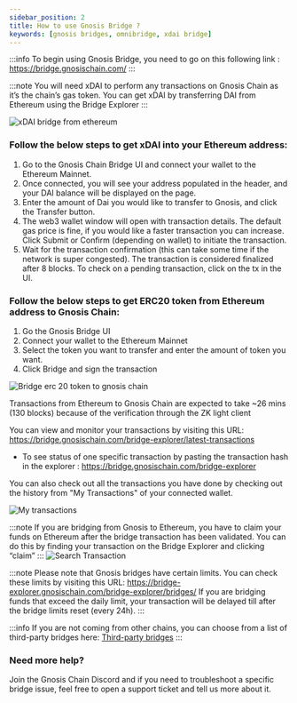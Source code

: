 ```yaml
---
sidebar_position: 2
title: How to use Gnosis Bridge ?
keywords: [gnosis bridges, omnibridge, xdai bridge]
---
```

:::info
To begin using Gnosis Bridge, you need to go on this following link : https://bridge.gnosischain.com/
:::

:::note
You will need xDAI to perform any transactions on Gnosis Chain as it’s the chain’s gas token. You can get xDAI by transferring DAI from Ethereum using the Bridge Explorer
:::

![xDAI bridge from ethereum](../../static/img/bridges/bridge-xdai-new.png)

### Follow the below steps to get xDAI into your Ethereum address: 
1. Go to the Gnosis Chain Bridge UI and connect your wallet to the Ethereum Mainnet.
2. Once connected, you will see your address populated in the header, and your DAI balance will be displayed on the page.
3. Enter the amount of Dai you would like to transfer to Gnosis, and click the Transfer button.
4. The web3 wallet window will open with transaction details. The default gas price is fine, if you would like a faster transaction you can increase. Click Submit or Confirm (depending on wallet) to initiate the transaction.
5. Wait for the transaction confirmation (this can take some time if the network is super congested). The transaction is considered finalized after 8 blocks. To check on a pending transaction, click on the tx in the UI.


### Follow the below steps to get ERC20 token from Ethereum address to Gnosis Chain:

1. Go the Gnosis Bridge UI
2. Connect your wallet to the Ethereum Mainnet
3. Select the token you want to transfer and enter the amount of token you want.
4. Click Bridge and sign the transaction

![Bridge erc 20 token to gnosis chain](../../static/img/bridges/bridge-erc20-new.png)

Transactions from Ethereum to Gnosis Chain are expected to take ~26 mins (130 blocks) because of the verification through the ZK light client



You can view and monitor your transactions by visiting this URL: https://bridge.gnosischain.com/bridge-explorer/latest-transactions

- To see status of one specific transaction by pasting the transaction hash in the explorer : https://bridge.gnosischain.com/bridge-explorer

You can also check out all the transactions you have done by checking out the history from "My Transactions" of your connected wallet.


![My transactions](../../static/img/bridges/bridge-explorer/transaction-history.png)

:::note
If you are bridging from Gnosis to Ethereum, you have to claim your funds on Ethereum after the bridge transaction has been validated. You can do this by finding your transaction on the Bridge Explorer and clicking “claim”
:::
![Search Transaction](../../static/img/bridges/bridge-explorer/claim-new.png)

:::note
Please note that Gnosis bridges have certain limits. You can check these limits by visiting this URL: https://bridge-explorer.gnosischain.com/bridge-explorer/bridges/
If you are bridging funds that exceed the daily limit, your transaction will be delayed till after the bridge limits reset (every 24h).
:::

:::info
If you are not coming from other chains, you can choose from a list of third-party bridges here:
[Third-party bridges](/docs/bridges/thirdpartybridges.md)
:::

### Need more help?

Join the Gnosis Chain Discord and if you need to troubleshoot a specific bridge issue, feel free to open a support ticket and tell us more about it.